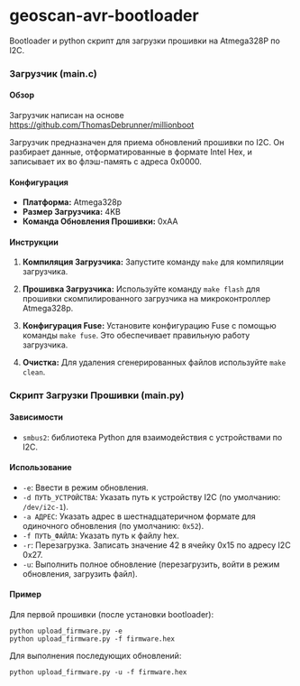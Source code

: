 # geoscan-avr-bootloader
Bootloader и python скрипт для загрузки прошивки на Atmega328P по I2C.
### Загрузчик (main.c)

#### Обзор
Загрузчик написан на основе https://github.com/ThomasDebrunner/millionboot

Загрузчик предназначен для приема обновлений прошивки по I2C. Он разбирает данные, отформатированные в формате Intel Hex, и записывает их во флэш-память с адреса 0x0000.

#### Конфигурация

- **Платформа:** Atmega328p
- **Размер Загрузчика:** 4KB
- **Команда Обновления Прошивки:** 0xAA

#### Инструкции
1. **Компиляция Загрузчика:** Запустите команду `make` для компиляции загрузчика.

2. **Прошивка Загрузчика:** Используйте команду `make flash` для прошивки скомпилированного загрузчика на микроконтроллер Atmega328p.

3. **Конфигурация Fuse:** Установите конфигурацию Fuse с помощью команды `make fuse`. Это обеспечивает правильную работу загрузчика.

4. **Очистка:** Для удаления сгенерированных файлов используйте `make clean`.

### Скрипт Загрузки Прошивки (main.py)

#### Зависимости

- `smbus2`: библиотека Python для взаимодействия с устройствами по I2C.

#### Использование

- `-e`: Ввести в режим обновления.
- `-d ПУТЬ_УСТРОЙСТВА`: Указать путь к устройству I2C (по умолчанию: `/dev/i2c-1`).
- `-a АДРЕС`: Указать адрес в шестнадцатеричном формате для одиночного обновления (по умолчанию: `0x52`).
- `-f ПУТЬ_ФАЙЛА`: Указать путь к файлу hex.
- `-r`: Перезагрузка. Записать значение 42 в ячейку 0x15 по адресу I2C 0x27.
- `-u`: Выполнить полное обновление (перезагрузить, войти в режим обновления, загрузить файл).

#### Пример
Для первой прошивки (после установки bootloader):
```
python upload_firmware.py -e
python upload_firmware.py -f firmware.hex
```

Для выполнения последующих обновлений:
```
python upload_firmware.py -u -f firmware.hex
```